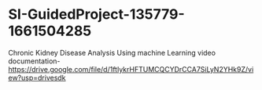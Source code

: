 # SI-GuidedProject-135779-1661504285
Chronic Kidney Disease Analysis Using machine Learning
video documentation- https://drive.google.com/file/d/1ftlykrHFTUMCQCYDrCCA7SiLyN2YHk9Z/view?usp=drivesdk
